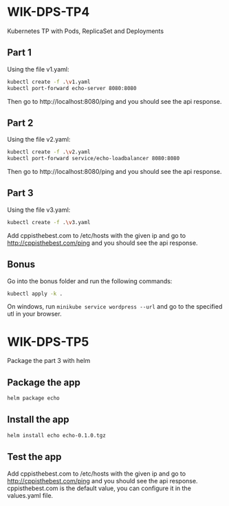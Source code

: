 # WIK-DPS-TP4

Kubernetes TP with Pods, ReplicaSet and Deployments

## Part 1

Using the file v1.yaml:
```bash
kubectl create -f .\v1.yaml
kubectl port-forward echo-server 8080:8080 
```

Then go to http://localhost:8080/ping and you should see the api response.

## Part 2

Using the file v2.yaml:
```bash
kubectl create -f .\v2.yaml
kubectl port-forward service/echo-loadbalancer 8080:8080
```
Then go to http://localhost:8080/ping and you should see the api response.

## Part 3
Using the file v3.yaml:
```bash
kubectl create -f .\v3.yaml
```
Add cppisthebest.com to /etc/hosts with the given ip and go to http://cppisthebest.com/ping and you should see the api response.

## Bonus

Go into the bonus folder and run the following commands:
```bash
kubectl apply -k .
```

On windows, run `minikube service wordpress --url` and go to the specified utl in your browser.

# WIK-DPS-TP5

Package the part 3 with helm

## Package the app

```bash
helm package echo
```

## Install the app

```bash 
helm install echo echo-0.1.0.tgz
```

## Test the app

Add cppisthebest.com to /etc/hosts with the given ip and go to http://cppisthebest.com/ping and you should see the api response.
cppisthebest.com is the default value, you can configure it in the values.yaml file.